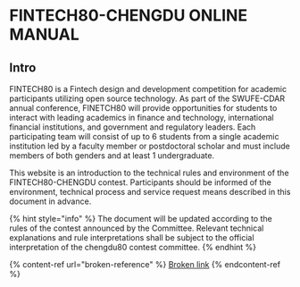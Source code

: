 # FINTECH80-CHENGDU  ONLINE MANUAL

## Intro

FINTECH80 is a Fintech design and development competition for academic participants utilizing open source technology. As part of the SWUFE-CDAR annual conference,  FINETCH80  will provide opportunities for students to interact with leading academics in finance and technology, international financial institutions, and government and regulatory leaders. Each participating team will consist of up to 6 students from a single academic institution led by a faculty member or postdoctoral scholar and must include members of both genders and at least 1 undergraduate.

This website is an introduction to the technical rules and environment of the FINTECH80-CHENGDU contest. Participants should be informed of the environment, technical process and service request means described in this document in advance.  &#x20;

{% hint style="info" %}
The document will be updated according to the rules of the contest announced by the Committee. Relevant technical explanations and rule interpretations shall be subject to the official interpretation of the chengdu80 contest committee.
{% endhint %}

{% content-ref url="broken-reference" %}
[Broken link](broken-reference)
{% endcontent-ref %}
